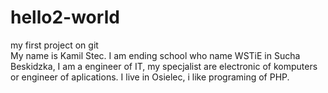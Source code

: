 # hello2-world
my first project on git
<br>
My name is Kamil Stec. I am ending school who name WSTiE in Sucha Beskidzka, I am a engineer of IT, my specjalist are electronic of komputers or engineer of aplications. I  live in Osielec, i like programing of PHP. 
